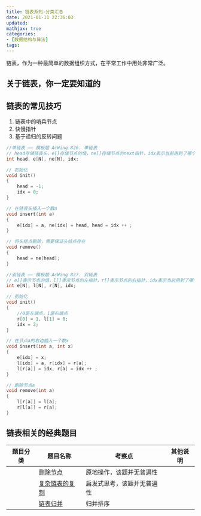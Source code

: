 ```yaml
---
title: 链表系列-分类汇总
date: 2021-01-11 22:36:03
updated:
mathjax: true
categories:
- [数据结构与算法]
tags: 
---
```


链表，作为一种最简单的数据组织方式，在平常工作中用处非常广泛。

## 关于链表，你一定要知道的

## 链表的常见技巧

1. 链表中的哨兵节点
2. 快慢指针
3. 基于递归的反转问题

```cpp
//单链表 —— 模板题 AcWing 826. 单链表
// head存储链表头，e[]存储节点的值，ne[]存储节点的next指针，idx表示当前用到了哪个节点
int head, e[N], ne[N], idx;

// 初始化
void init()
{
    head = -1;
    idx = 0;
}

// 在链表头插入一个数a
void insert(int a)
{
    e[idx] = a, ne[idx] = head, head = idx ++ ;
}

// 将头结点删除，需要保证头结点存在
void remove()
{
    head = ne[head];
}

//双链表 —— 模板题 AcWing 827. 双链表
// e[]表示节点的值，l[]表示节点的左指针，r[]表示节点的右指针，idx表示当前用到了哪个节点
int e[N], l[N], r[N], idx;

// 初始化
void init()
{
    //0是左端点，1是右端点
    r[0] = 1, l[1] = 0;
    idx = 2;
}

// 在节点a的右边插入一个数x
void insert(int a, int x)
{
    e[idx] = x;
    l[idx] = a, r[idx] = r[a];
    l[r[a]] = idx, r[a] = idx ++ ;
}

// 删除节点a
void remove(int a)
{
    l[r[a]] = l[a];
    r[l[a]] = r[a];
}
```

## 链表相关的经典题目

|  题目分类 | 题目名称 |考察点   |其他说明|
|  ----  | ---- |----  |----  |
| | [删除节点](delete_node.html)  |原地操作，该题并无普遍性|
| | [复杂链表的复制](./copyRandomList.html)  |启发式思考，该题并无普遍性|
| | [链表归并](../list_merge.html)  |归并排序|
